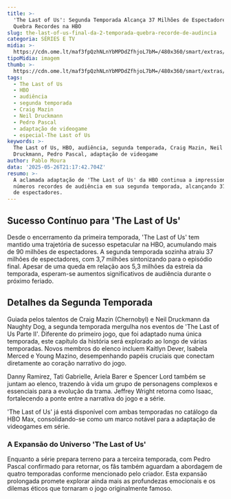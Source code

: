 ```yaml
---
title: >-
  'The Last of Us': Segunda Temporada Alcança 37 Milhões de Espectadores e
  Quebra Recordes na HBO
slug: the-last-of-us-final-da-2-temporada-quebra-recorde-de-audincia
categoria: SÉRIES E TV
midia: >-
  https://cdn.ome.lt/maf3fpQzhNLnYbMPDdZfhjoL7bM=/480x360/smart/extras/conteudos/Design_sem_nome42.png
tipoMidia: imagem
thumb: >-
  https://cdn.ome.lt/maf3fpQzhNLnYbMPDdZfhjoL7bM=/480x360/smart/extras/conteudos/Design_sem_nome42.png
tags:
  - The Last of Us
  - HBO
  - audiência
  - segunda temporada
  - Craig Mazin
  - Neil Druckmann
  - Pedro Pascal
  - adaptação de videogame
  - especial-The Last of Us
keywords: >-
  The Last of Us, HBO, audiência, segunda temporada, Craig Mazin, Neil
  Druckmann, Pedro Pascal, adaptação de videogame
author: Pablo Moura
data: '2025-05-26T21:17:42.704Z'
resumo: >-
  A aclamada adaptação de 'The Last of Us' da HBO continua a impressionar com
  números recordes de audiência em sua segunda temporada, alcançando 37 milhões
  de espectadores.
---
```


## Sucesso Contínuo para 'The Last of Us'

Desde o encerramento da primeira temporada, 'The Last of Us' tem mantido uma trajetória de sucesso espetacular na HBO, acumulando mais de 90 milhões de espectadores. A segunda temporada sozinha atraiu 37 milhões de espectadores, com 3,7 milhões sintonizando para o episódio final. Apesar de uma queda em relação aos 5,3 milhões da estreia da temporada, esperam-se aumentos significativos de audiência durante o próximo feriado.

## Detalhes da Segunda Temporada

Guiada pelos talentos de Craig Mazin (Chernobyl) e Neil Druckmann da Naughty Dog, a segunda temporada mergulha nos eventos de 'The Last of Us Parte II'. Diferente do primeiro jogo, que foi adaptado numa única temporada, este capítulo da história será explorado ao longo de várias temporadas. Novos membros do elenco incluem Kaitlyn Dever, Isabela Merced e Young Mazino, desempenhando papéis cruciais que conectam diretamente ao coração narrativo do jogo.

Danny Ramirez, Tati Gabrielle, Ariela Barer e Spencer Lord também se juntam ao elenco, trazendo à vida um grupo de personagens complexos e essenciais para a evolução da trama. Jeffrey Wright retorna como Isaac, fortalecendo a ponte entre a narrativa do jogo e a série.

'The Last of Us' já está disponível com ambas temporadas no catálogo da HBO Max, consolidando-se como um marco notável para a adaptação de videogames em série.

### A Expansão do Universo 'The Last of Us'

Enquanto a série prepara terreno para a terceira temporada, com Pedro Pascal confirmado para retornar, os fãs também aguardam a abordagem de quatro temporadas conforme mencionado pelo criador. Esta expansão prolongada promete explorar ainda mais as profundezas emocionais e os dilemas éticos que tornaram o jogo originalmente famoso.
